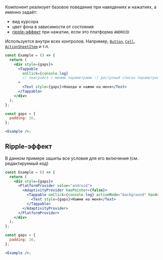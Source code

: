 Компонент реализует базовое поведение при наведениях и нажатиях, а именно задаёт:

- вид курсора
- цвет фона в зависимости от состояния
- <a href="{{anchor}}">ripple-эффект</a> при нажатии, если это платформа `ANDROID`

Используется внутри всех контролов. Например, [`Button`](#/Button), [`Cell`](#/Cell), [`ActionSheetItem`](#/ActionSheetItem) и т.п.

```jsx { "props": { "layout": false, "iframe": false } }
const Example = () => {
  return (
    <div style={gaps}>
      <Tappable
        onClick={console.log}
        // поиграйся с моими параметрами :) доступный список параметров см. в конце страницы
      >
        <Text style={gaps}>Наведи и нажми на меня</Text>
      </Tappable>
    </div>
  );
};

const gaps = {
  padding: 16,
};

<Example />;
```

## Ripple-эффект

В данном примере зашиты все условия для его включения (см. редактируемый код)

```jsx { "props": { "layout": false, "iframe": false } }
const Example = () => {
  return (
    <div style={gaps}>
      <PlatformProvider value="android">
        <AdaptivityProvider hasPointer={false}>
          <Tappable onClick={console.log} activeMode="background" hasActive>
            <Text style={gaps}>Нажми на меня</Text>
          </Tappable>
        </AdaptivityProvider>
      </PlatformProvider>
    </div>
  );
};

const gaps = {
  padding: 16,
};

<Example />;
```
